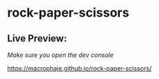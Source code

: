 # rock-paper-scissors

## Live Preview: 

*Make sure you open the dev console*

https://macrophaje.github.io/rock-paper-scissors/
